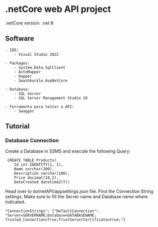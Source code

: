 # .netCore web API project
.netCore version: .net 8

## Software

	- IDE:
		- Visual Studio 2022
  
	- Packages:
    	- System.Data.SqlClient
		- AutoMapper
    	- Dapper
    	- Swashbuckle.AspNetCore
      
	- Database:
		- SQL Server
    	- SQL Server Management Studio 20
     
	- Ferramenta para testar a API:
		- Swagger	
  
## Tutorial
### Database Connection
Create a Database in SSMS and execute the following Query:

	 CREATE TABLE Products(
		Id int IDENTITY(1, 1),
		Name varchar(100),
		Description varchar(100),
		Price decimal(18,2),
		DateCreated datetime2(7))
  
Head over to dotnetAPI/appsettings.json file. 
Find the Connection String settings. 
Make sure to fill the Server name and Database name where indicated.
 
	"ConnectionStrings": {"DefaultConnection": "Server=SERVERNAME;Database=DATABASENAME;
 	Trusted_Connection=True;TrustServerCertificate=true;"}
